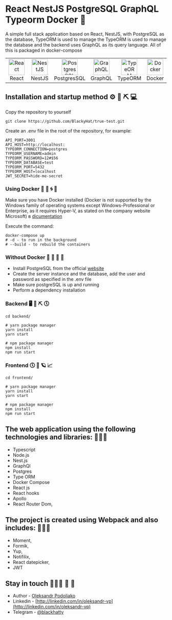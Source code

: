 # React NestJS PostgreSQL GraphQL Typeorm Docker 👔

A simple full stack application based on React, NestJS, with PostgreSQL as the database, TypeORM is used to manage the
TypeORM is used to manage the database and the backend uses GraphQL as its query language. All of this is packaged in docker-compose

<table width="100%">
  <tr>
    <td align="center" valign="middle" width="17%">
      <a href="https://angular.io/">
        <img height="50" alt="React" src="https://w7.pngwing.com/pngs/452/495/png-transparent-react-javascript-angularjs-ionic-github-text-logo-symmetry-thumbnail.png"/>
      </a>
      <br />
      React
    </td>
    <td align="center" valign="middle" width="17%">
      <a href="https://nestjs.com/">
        <img height="50" alt="NestJS" src="https://hsto.org/getpro/habr/post_images/d11/98b/ac8/d1198bac8e4ced0d89d5e5983061f418.png"/>
      </a>
      <br />
      NestJS
    </td>
    <td align="center" valign="middle" width="17%">
      <a href="https://www.postgresql.org/">
      <img height="50" alt="PostgresSQL" src="https://upload.wikimedia.org/wikipedia/commons/thumb/2/29/Postgresql_elephant.svg/640px-Postgresql_elephant.svg.png"/>
      </a>
      <br />
      PostgresSQL
    </td>
    <td align="center" valign="middle" width="17%">
      <a href="https://graphql.org/">
      <img height="50" alt="GraphQL" src="https://upload.wikimedia.org/wikipedia/commons/thumb/1/17/GraphQL_Logo.svg/1200px-GraphQL_Logo.svg.png"/>
      </a>
      <br />
      GraphQL
    </td>
    <td align="center" valign="middle" width="17%">
      <a href="https://typeorm.io/">
      <img height="50" alt="TypeORM" src="https://www.zoneofit.com/wp-content/uploads/2021/06/type-orm.png"/>
      </a>
      <br />
      TypeORM
    </td>
    <td align="center" valign="middle" width="17%">
      <a href="https://www.docker.com/">
      <img height="50" alt="Docker" src="https://d1.awsstatic.com/acs/characters/Logos/Docker-Logo_Horizontel_279x131.b8a5c41e56b77706656d61080f6a0217a3ba356d.png"/>
      </a>
      <br />
      Docker
    </td>
  </tr>
</table>

## Installation and startup method ⚙️ 🔐 ⛏️ 💻

Copy the repository to yourself

```shell
git clone https://github.com/BlackyHat/true-test.git
```

Create an .env file in the root of the repository, for example:

```dotenv
API_PORT=3001
API_HOST=http://localhost:
TYPEORM_CONNECTION=postgres
TYPEORM_USERNAME=admin
TYPEORM_PASSWORD=12#$56
TYPEORM_DATABASE=test
TYPEORM_PORT=5432
TYPEORM_HOST=localhost
JWT_SECRET=hide-me-secret
```

### Using Docker 🏦 🌊 🌀 📙

Make sure you have Docker installed (Docker is not supported by the Windows family of operating systems except
Windows-Professional or Enterprise, as it requires Hyper-V, as stated on the company website Microsoft)
в [dicumentation](https://docs.microsoft.com/ru-ru/virtualization/hyper-v-on-windows/quick-start/enable-hyper-v#check-requirements)

Execute the command:

```shell
docker-compose up
# -d - to run in the background
# --build - to rebuild the containers
```

### Without Docker 🚀 📅 🤠 🔧

- Install PostgreSQL from the official [website](https://www.postgresql.org/)
- Create the server instance and the database, add the user and password as specified in the .env file
- Make sure postgreSQL is up and running
- Perform a dependency installation

### Backend 🖥️ 🚧 ⛏️ 🕔

```shell
cd backend/

# yarn package manager
yarn install
yarn start

# npm package manager
npm install
npm run start
```

### Frontend 🕔 🤠 🪐 📈

```shell
cd frontend/

# yarn package manager
yarn install
yarn start

# npm package manager
npm install
npm run start
```

## The web application using the following technologies and libraries: 💼💼💼

- Typescript
- Node.js
- Nest.js
- GraphQl
- Postgres
- Type ORM
- Docker Compose
- React js
- React hooks
- Apollo
- React Router Dom,

## The project is created using Webpack and also includes: 💼💼💼

- Moment,
- Formik,
- Yup,
- Notifilix,
- React datepicker,
- JWT

## Stay in touch 🧑🏾‍💼 🌆 🏁

- Author - [Oleksandr Podoliako](https://github.com/BlackyHat)
- Linkedin - [http://linkedin.com/in/oleksandr-vp](http://linkedin.com/in/oleksandr-vp)
- Telegram - [@blackhatty](https://t.me/blackhatty)
